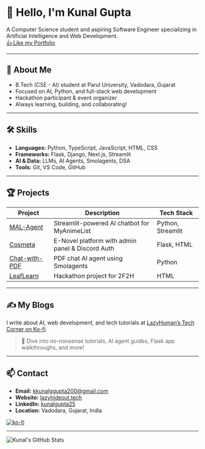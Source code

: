 # 👋 Hello, I'm Kunal Gupta

A Computer Science student and aspiring Software Engineer specializing in Artificial Intelligence and Web Development.  
[👍 Like my Portfolio](https://lazyhideout.tech)

---

## 🚀 About Me

- B.Tech (CSE - AI) student at Parul University, Vadodara, Gujarat
- Focused on AI, Python, and full-stack web development
- Hackathon participant & event organizer
- Always learning, building, and collaborating!

---

## 🛠️ Skills

- **Languages:** Python, TypeScript, JavaScript, HTML, CSS
- **Frameworks:** Flask, Django, Next.js, Streamlit
- **AI & Data:** LLMs, AI Agents, Smolagents, DSA
- **Tools:** Git, VS Code, GitHub

---

## 🏆 Projects

| Project | Description | Tech Stack |
|---------|-------------|------------|
| [MAL-Agent](https://github.com/KunalGupta25/MAL-Agent) | Streamlit-powered AI chatbot for MyAnimeList | Python, Streamlit |
| [Cosmeta](https://github.com/KunalGupta25/Cosmeta) | E-Novel platform with admin panel & Discord Auth | Flask, HTML |
| [Chat-with-PDF](https://github.com/KunalGupta25/Chat-with-PDF) | PDF chat AI agent using Smolagents | Python |
| [LeafLearn](https://github.com/KunalGupta25/LeafLearn) | Hackathon project for 2F2H | HTML |

---

## ✍️ My Blogs

I write about AI, web development, and tech tutorials at [LazyHuman’s Tech Corner on Ko-fi](https://ko-fi.com/lazy_human/posts).

> 🚀 Dive into no-nonsense tutorials, AI agent guides, Flask app walkthroughs, and more!

---

## 📫 Contact

- **Email:** kkunalggupta200@gmail.com
- **Website:** [lazyhideout.tech](https://lazyhideout.tech)
- **LinkedIn:** [kunalgupta25](https://www.linkedin.com/in/kunalgupta25)
- **Location:** Vadodara, Gujarat, India

[![ko-fi](https://storage.ko-fi.com/cdn/brandasset/v2/kofi_logo.png)](https://ko-fi.com/lazy_human)

---

![Kunal's GitHub Stats](https://github-readme-stats.vercel.app/api?username=KunalGupta25&show_icons=true&theme=radical)

<!--
**KunalGupta25/KunalGupta25** is a ✨ special ✨ repository because its `README.md` (this file) appears on your GitHub profile.
-->
